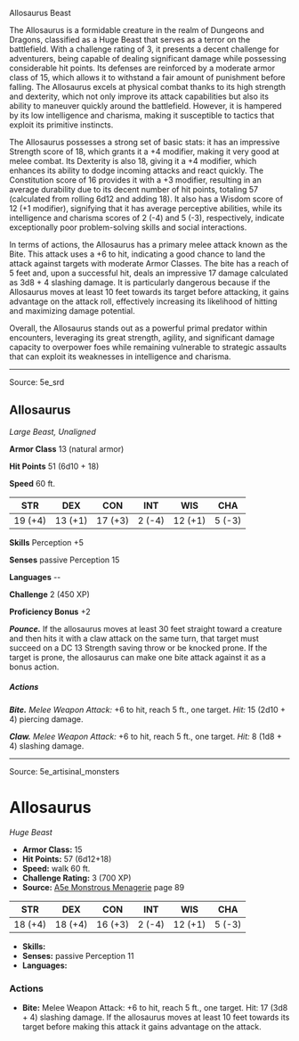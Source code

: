 <MonsterName/>Allosaurus</MonsterName>
<CreatureType/>Beast</CreatureType>

<summary>The Allosaurus is a formidable creature in the realm of Dungeons and Dragons, classified as a Huge Beast that serves as a terror on the battlefield. With a challenge rating of 3, it presents a decent challenge for adventurers, being capable of dealing significant damage while possessing considerable hit points. Its defenses are reinforced by a moderate armor class of 15, which allows it to withstand a fair amount of punishment before falling. The Allosaurus excels at physical combat thanks to its high strength and dexterity, which not only improve its attack capabilities but also its ability to maneuver quickly around the battlefield. However, it is hampered by its low intelligence and charisma, making it susceptible to tactics that exploit its primitive instincts. </summary>

<detail>

The Allosaurus possesses a strong set of basic stats: it has an impressive Strength score of 18, which grants it a +4 modifier, making it very good at melee combat. Its Dexterity is also 18, giving it a +4 modifier, which enhances its ability to dodge incoming attacks and react quickly. The Constitution score of 16 provides it with a +3 modifier, resulting in an average durability due to its decent number of hit points, totaling 57 (calculated from rolling 6d12 and adding 18). It also has a Wisdom score of 12 (+1 modifier), signifying that it has average perceptive abilities, while its intelligence and charisma scores of 2 (-4) and 5 (-3), respectively, indicate exceptionally poor problem-solving skills and social interactions. 

In terms of actions, the Allosaurus has a primary melee attack known as the Bite. This attack uses a +6 to hit, indicating a good chance to land the attack against targets with moderate Armor Classes. The bite has a reach of 5 feet and, upon a successful hit, deals an impressive 17 damage calculated as 3d8 + 4 slashing damage. It is particularly dangerous because if the Allosaurus moves at least 10 feet towards its target before attacking, it gains advantage on the attack roll, effectively increasing its likelihood of hitting and maximizing damage potential. 

Overall, the Allosaurus stands out as a powerful primal predator within encounters, leveraging its great strength, agility, and significant damage capacity to overpower foes while remaining vulnerable to strategic assaults that can exploit its weaknesses in intelligence and charisma.</detail>



---

Source: 5e_srd

## Allosaurus

_Large Beast, Unaligned_

**Armor Class** 13 (natural armor)

**Hit Points** 51 (6d10 + 18)

**Speed** 60 ft.

|   STR   |   DEX   |   CON   |  INT   |   WIS   |  CHA   |
| :-----: | :-----: | :-----: | :----: | :-----: | :----: |
| 19 (+4) | 13 (+1) | 17 (+3) | 2 (-4) | 12 (+1) | 5 (-3) |

**Skills** Perception +5

**Senses** passive Perception 15

**Languages** --

**Challenge** 2 (450 XP)

**Proficiency Bonus** +2

**_Pounce._** If the allosaurus moves at least 30 feet straight toward a creature and then hits it with a claw attack on the same turn, that target must succeed on a DC 13 Strength saving throw or be knocked prone. If the target is prone, the allosaurus can make one bite attack against it as a bonus action.

##### **Actions**

**_Bite._** _Melee Weapon Attack:_ +6 to hit, reach 5 ft., one target.
_Hit:_ 15 (2d10 + 4) piercing damage.

**_Claw._** _Melee Weapon Attack:_ +6 to hit, reach 5 ft., one target.
_Hit:_ 8 (1d8 + 4) slashing damage.




---

Source: 5e_artisinal_monsters

# Allosaurus

*Huge* *Beast*

- **Armor Class:** 15
- **Hit Points:** 57 (6d12+18)
- **Speed:** walk 60 ft.
- **Challenge Rating:** 3 (700 XP)
- **Source:** [A5e Monstrous Menagerie](https://enpublishingrpg.com/products/level-up-monstrous-menagerie-a5e) page 89

| STR | DEX | CON | INT | WIS | CHA |
| --- | --- | --- | --- | --- | --- |
| 18 (+4) | 18 (+4) | 16 (+3) | 2 (-4) | 12 (+1) | 5 (-3) |

- **Skills:** 
- **Senses:** passive Perception 11
- **Languages:** 

### Actions

- **Bite:** Melee Weapon Attack: +6 to hit, reach 5 ft., one target. Hit: 17 (3d8 + 4) slashing damage. If the allosaurus moves at least 10 feet towards its target before making this attack  it gains advantage on the attack.





